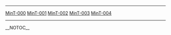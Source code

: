   --------------------------------- --------------------------------- --------------------------------- --------------------------------- ---------------------------------
  [MinT-000](MinT-000 "wikilink")   [MinT-001](MinT-001 "wikilink")   [MinT-002](MinT-002 "wikilink")   [MinT-003](MinT-003 "wikilink")   [MinT-004](MinT-004 "wikilink")
  --------------------------------- --------------------------------- --------------------------------- --------------------------------- ---------------------------------

\_\_NOTOC\_\_

